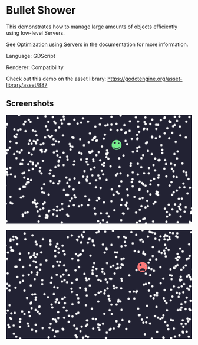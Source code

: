 # Bullet Shower

This demonstrates how to manage large amounts of objects efficiently using
low-level Servers.

See
[Optimization using Servers](https://docs.godotengine.org/en/latest/tutorials/performance/using_servers.html)
in the documentation for more information.

Language: GDScript

Renderer: Compatibility

Check out this demo on the asset library: https://godotengine.org/asset-library/asset/887

## Screenshots

![No collision](screenshots/no_collision.png)

![Collision](screenshots/collision.png)
